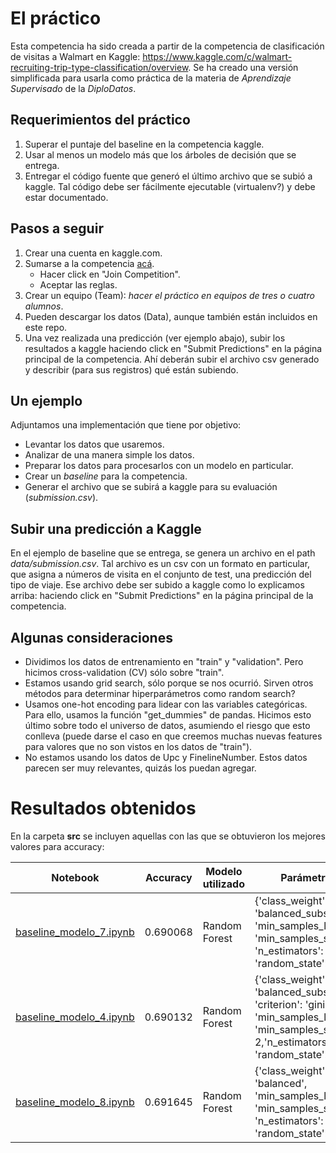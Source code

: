 # El práctico

Esta competencia ha sido creada a partir de la competencia de clasificación de visitas a Walmart en Kaggle: https://www.kaggle.com/c/walmart-recruiting-trip-type-classification/overview. Se ha creado una versión simplificada para usarla como práctica de la materia de *Aprendizaje Supervisado* de la *DiploDatos*.

## Requerimientos del práctico

1. Superar el puntaje del baseline en la competencia kaggle.
1. Usar al menos un modelo más que los árboles de decisión que se entrega.
1. Entregar el código fuente que generó el último archivo que se subió a kaggle. Tal código debe ser fácilmente ejecutable (virtualenv?) y debe estar documentado.

## Pasos a seguir

1. Crear una cuenta en kaggle.com. 
1. Sumarse a la competencia [acá](https://www.kaggle.com/t/f445b42d310243318bed5cb76c2db2df).
    * Hacer click en "Join Competition".
    * Aceptar las reglas.
1. Crear un equipo (Team): *hacer el práctico en equipos de tres o cuatro alumnos*.
1. Pueden descargar los datos (Data), aunque también están incluidos en este repo.
1. Una vez realizada una predicción (ver ejemplo abajo), subir los resultados a kaggle haciendo click en "Submit Predictions" en la página principal de la competencia. Ahí deberán subir el archivo csv generado y describir (para sus registros) qué están subiendo.

## Un ejemplo

Adjuntamos una implementación que tiene por objetivo:

* Levantar los datos que usaremos.
* Analizar de una manera simple los datos.
* Preparar los datos para procesarlos con un modelo en particular.
* Crear un *baseline* para la competencia.
* Generar el archivo que se subirá a kaggle para su evaluación (*submission.csv*).

## Subir una predicción a Kaggle

En el ejemplo de baseline que se entrega, se genera un archivo en el path *data/submission.csv*. Tal archivo es un csv con un formato en particular, que asigna a números de visita en el conjunto de test, una predicción del tipo de viaje. 
Ese archivo debe ser subido a kaggle como lo explicamos arriba: haciendo click en "Submit Predictions" en la página principal de la competencia.

## Algunas consideraciones

* Dividimos los datos de entrenamiento en "train" y "validation". Pero hicimos cross-validation (CV) sólo sobre "train".
* Estamos usando grid search, sólo porque se nos ocurrió. Sirven otros métodos para determinar hiperparámetros como random search?
* Usamos one-hot encoding para lidear con las variables categóricas. Para ello, usamos la función "get_dummies" de pandas. Hicimos esto último sobre todo el universo de datos, asumiendo el riesgo que esto conlleva (puede darse el caso en que creemos muchas nuevas features para valores que no son vistos en los datos de "train").
* No estamos usando los datos de Upc y FinelineNumber. Estos datos parecen ser muy relevantes, quizás los puedan agregar.

# **Resultados obtenidos**
En la carpeta **src** se incluyen aquellas con las que se obtuvieron los mejores valores para accuracy:



| Notebook | Accuracy | Modelo utilizado |Parámetros |Archivo generado|
| -------- | -------- | -------- |-------- |-------- |
|  [baseline_modelo_7.ipynb](https://github.com/Verobornancini/AprendizajeSupervisado/blob/master/practico/src/baseline_modelo_7.ipynb) | 0.690068 | Random Forest |{'class_weight': 'balanced_subsample', 'min_samples_leaf': 1, 'min_samples_split': 3, 'n_estimators': 100, 'random_state': 0}|[submission_7.csv](https://) |
| [baseline_modelo_4.ipynb](https://github.com/Verobornancini/AprendizajeSupervisado/blob/master/practico/src/baseline_modelo_4.ipynb)    | 0.690132 | Random Forest|{'class_weight': 'balanced_subsample', 'criterion': 'gini', 'min_samples_leaf': 1, 'min_samples_split': 2,'n_estimators': 100, 'random_state': 0} |[submission_4.csv](https://github.com/Verobornancini/AprendizajeSupervisado/blob/master/practico/data/submission_4.csv) |
| [baseline_modelo_8.ipynb](https://github.com/Verobornancini/AprendizajeSupervisado/blob/master/practico/src/baseline_modelo_8.ipynb)  | 0.691645   | Random Forest | {'class_weight': 'balanced', 'min_samples_leaf': 1, 'min_samples_split': 3, 'n_estimators': 150, 'random_state': 0}| [submission_8.csv](https://) |






